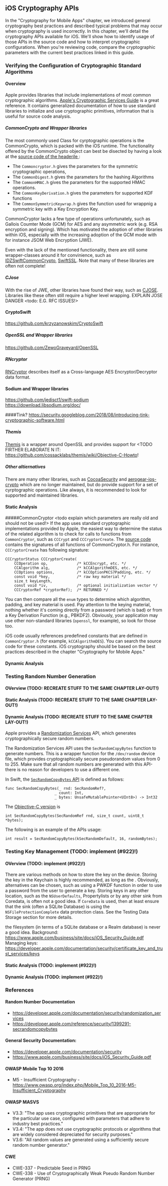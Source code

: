 ## iOS Cryptography APIs

In the "Cryptography for Mobile Apps" chapter, we introduced general cryptography best practices and described typical problems that may occur when cryptography is used incorrectly. In this chapter, we'll detail the cryptography APIs available for iOS. We'll show how to identify usage of those APIs in the source code and how to interpret cryptographic configurations. When you're reviewing code, compare the cryptographic parameters with the current best practices linked in this guide.

### Verifying the Configuration of Cryptographic Standard Algorithms

#### Overview
Apple provides libraries that include implementations of most common cryptographic algorithms. [Apple's Cryptographic Services Guide](https://developer.apple.com/library/content/documentation/Security/Conceptual/cryptoservices/GeneralPurposeCrypto/GeneralPurposeCrypto.html "Apple Cryptographic Services Guide") is a great reference. It contains generalized documentation of how to use standard libraries to initialize and use cryptographic primitives, information that is useful for source code analysis.

##### CommonCrypto and Wrapper libraries
The most commonly used Class for cyrptographic operations is the CommonCrypto, which is packed with the iOS runtime. The functionality offered by the CommonCrypto object can best be disected by having a look at the [source code of the headerile ](https://opensource.apple.com/source/CommonCrypto/CommonCrypto-36064/CommonCrypto/CommonCrypto.h "CommonCrypto.h"):
- The `Commoncryptor.h` gives the parameters for the symmetric cryptographic operations,
- The `CommonDigest.h` gives the parameters for the hashing Algorithms
- The `CommonHMAC.h` gives the parameters for the supported HMAC operations.
- The `CommonKeyDerivation.h` gives the parameters for supported KDF functions
- The `CommonSymmetricKeywrap.h` gives the function used for wrappnig a symmetric key with a Key Encryption Key.

CommonCryptor lacks a few type of operations unfortunately, such as Gallois Coumter Mode (GCM) for AES and any asymmetric work (e.g. RSA encryption and signing). Which has motivated the adoption of other libraries within iOS, especially with the increasing adoption of the GCM mode with for instance JSOM Web Encryption (JWE).

Even with the lack of the mentioned functionality, there are still some wrapper-classes around it for convinience, such as [IDZSwiftCommonCrypto](https://github.com/iosdevzone/IDZSwiftCommonCrypto "IDZSwiftCommonCrypto"), [SwiftSSL](https://github.com/SwiftP2P/SwiftSSL "SwiftSSL"). Note that many of these libraries are often not complete!

##### CJose
With the rise of JWE, other libraries have found their way, such as [CJOSE](https://github.com/cisco/cjose "cjose"). Libraries like these often still require a higher level wrapping. EXPLAIN JOSE DANGER <todo: E.G. RFC ISSUES!>

#### CryptoSwift
https://github.com/krzyzanowskim/CryptoSwift

##### OpenSSL and Wrapper libraries
https://github.com/ZewoGraveyard/OpenSSL


##### RNcryptor
[RNCryptor](https://github.com/RNCryptor/RNCryptor "RNCryptor") describes itself as a Cross-language AES Encryptor/Decryptor data format.

#### Sodium and Wrapper libraries
https://github.com/jedisct1/swift-sodium
https://download.libsodium.org/doc/

####Tink?
https://security.googleblog.com/2018/08/introducing-tink-cryptographic-software.html

##### Themis
[Themis](https://github.com/cossacklabs/themis "Themis") is a wrapper around OpenSSL and provides support for <TODO FIRTHER ELABORATE N IT: https://github.com/cossacklabs/themis/wiki/Objective-C-Howto!








##### Other altiernatives
There are many other libraries, such as [CocoaSecurity](https://github.com/kelp404/CocoaSecurity "CocoaSecurity") and [aerogear-ios-crypto](https://github.com/aerogear/aerogear-ios-crypto "Aerogera-ios-crypto") which are no longer maintained, but do provide support for a set of cyrptographic operations. Like always, it is recommended to look for supported and maintained libraries.


#### Static Analysis

#####CommonCryptor <todo explain which parameters are really old and should not be used!>
If the app uses standard cryptographic implementations provided by Apple, the easiest way to determine the status of the related algorithm is to check for calls to functions from `CommonCryptor`, such as `CCCrypt` and `CCCryptorCreate`. The [source code](https://opensource.apple.com/source/CommonCrypto/CommonCrypto-36064/CommonCrypto/CommonCryptor.h "CommonCryptor.h") contains the signatures of all functions of CommonCryptor.h. For instance, `CCCryptorCreate` has following signature:

```
CCCryptorStatus CCCryptorCreate(
	CCOperation op,             /* kCCEncrypt, etc. */
	CCAlgorithm alg,            /* kCCAlgorithmDES, etc. */
	CCOptions options,          /* kCCOptionPKCS7Padding, etc. */
	const void *key,            /* raw key material */
	size_t keyLength,
	const void *iv,             /* optional initialization vector */
	CCCryptorRef *cryptorRef);  /* RETURNED */
```

You can then compare all the `enum` types to determine which algorithm, padding, and key material is used. Pay attention to the keying material, nothing whether it's coming directly from a password (which is bad) or from a Key Derivation Function (e.g., PBKDF2). Obviously, your application may use other non-standard libraries (`openssl`, for example), so look for those too.

iOS code usually references predefined constants that are defined in `CommonCryptor.h` (for example, `kCCAlgorithmDES`). You can search the source code for these constants. iOS cryptography should be based on the best practices described in the chapter "Cryptography for Mobile Apps."




#### Dynamic Analysis

### Testing Random Number Generation

#### OVerview (TODO: RECREATE STUFF TO THE SAME CHAPTER LAY-OUT!)

#### Static Analysis (TODO: RECREATE STUFF TO THE SAME CHAPTER LAY-OUT!)

#### Dynamic Analysis (TODO: RECREATE STUFF TO THE SAME CHAPTER LAY-OUT!)

Apple provides a [Randomization Services](https://developer.apple.com/reference/security/randomization_services "Randomization Services") API, which generates cryptographically secure random numbers.

The Randomization Services API uses the `SecRandomCopyBytes` function to generate numbers. This is a wrapper function for the `/dev/random` device file, which provides cryptographically secure pseudorandom values from 0 to 255. Make sure that all random numbers are generated with this API-there is no reason for developers to use a different one.

In Swift, the [`SecRandomCopyBytes` API](https://developer.apple.com/reference/security/1399291-secrandomcopybytes "SecRandomCopyBytes (Swift)") is defined as follows:
```
func SecRandomCopyBytes(_ rnd: SecRandomRef?,
                      _ count: Int,
                      _ bytes: UnsafeMutablePointer<UInt8>) -> Int32
```

The [Objective-C version](https://developer.apple.com/reference/security/1399291-secrandomcopybytes?language=objc "SecRandomCopyBytes (Objective-C)") is
```
int SecRandomCopyBytes(SecRandomRef rnd, size_t count, uint8_t *bytes);
```

The following is an example of the APIs usage:
```
int result = SecRandomCopyBytes(kSecRandomDefault, 16, randomBytes);
```

### Testing Key Management (TODO: implement (#922)!)

#### OVerview (TODO: implement (#922)!)
There are various methods on how to store the key on the device. Storing the key in the Keychain is highly recommended, as long as the .
Obviously, alternatives can be chosen, such as using a PWKDF function in order to use a password from the user to generate a key. Storing keys in any other location, such as the `NSUserDefaults`, Propertylists or by any other sink from Coredata, is often not a good idea. If `CoreData` is used, then at least ensure that the sink (often a SQLite Database) is using the `NSFileProtectionComplete` data protection class. See the Testing Data Storage section for more details.

 the filesystem (in terms of a SQLite database or a Realm database) is never a good idea.
Background: https://www.apple.com/business/site/docs/iOS_Security_Guide.pdf
Managing keys: https://developer.apple.com/documentation/security/certificate_key_and_trust_services/keys
#### Static Analysis (TODO: implement (#922)!)

#### Dynamic Analysis (TODO: implement (#922)!)

### References

#### Random Number Documentation
- https://developer.apple.com/documentation/security/randomization_services
- https://developer.apple.com/reference/security/1399291-secrandomcopybytes

#### General Security Documentation:
- https://developer.apple.com/documentation/security
- https://www.apple.com/business/site/docs/iOS_Security_Guide.pdf

#### OWASP Mobile Top 10 2016
- M5 - Insufficient Cryptography - https://www.owasp.org/index.php/Mobile_Top_10_2016-M5-Insufficient_Cryptography

#### OWASP MASVS
- V3.3: "The app uses cryptographic primitives that are appropriate for the particular use case, configured with parameters that adhere to industry best practices."
- V3.4: "The app does not use cryptographic protocols or algorithms that are widely considered depreciated for security purposes."
- V3.6: "All random values are generated using a sufficiently secure random number generator."

#### CWE
- CWE-337 - Predictable Seed in PRNG
- CWE-338 - Use of Cryptographically Weak Pseudo Random Number Generator (PRNG)
